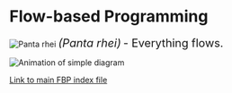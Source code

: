 # Flow-based Programming

![Panta rhei](panta.png)
<span style="font-size: 20px;font-style:italic">(Panta rhei)</span>
<span style="font-size: 20px;"> - Everything flows.</span>


![Animation of simple diagram](fbp_anims.gif)  

[Link to main FBP index file](docs/index.shtml)
